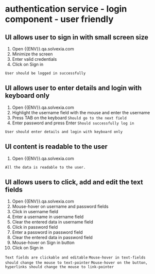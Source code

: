 # authentication service - login component - user friendly

## UI allows user to sign in with small screen size

1. Open {{ENV}}.qa.solvexia.com 
2. Minimize the screen 
3. Enter valid credentials
4. Click on Sign in

`User should be logged in successfully`

## UI allows user to enter details and login with keyboard only

1. Open {{ENV}}.qa.solvexia.com
2. Highlight the username field with the mouse and enter the username
3. Press TAB on the keyboard
   `Should go to the next field`
4. Enter password and press Enter
   `Should successfully log in`

`User should enter details and login with keyboard only`

## UI content is readable to the user

1. Open {{ENV}}.qa.solvexia.com

`All the data is readable to the user.`

## UI allows users to click, add and edit the text fields

1. Open {{ENV}}.qa.solvexia.com
2. Mouse-hover on username and password fields
3. Click in username field
4. Enter a username in username field
5. Clear the entered data in username field
6. Click in password field
7. Enter a password in password field
8. Clear the entered data in password field
9. Mouse-hover on Sign in button
10. Click on Sign in

`Text fields are clickable and editable`
`Mouse-hover in text-fields should change the mouse to text-pointer`
`Mouse-hover on the button, hyperlinks should change the mouse to link-pointer`